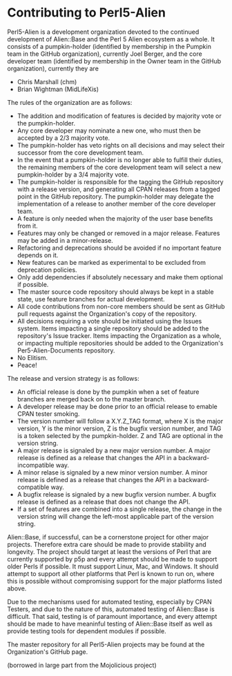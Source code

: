 Contributing to Perl5-Alien
=====================

Perl5-Alien is a development organization devoted to the continued development of Alien::Base and the Perl 5 Alien ecosystem as a whole.
It consists of a pumpkin-holder (identified by membership in the Pumpkin team in the GitHub organization), currently Joel Berger, and the core developer team (identified by membership in the Owner team in the GitHub organization), currently they are

* Chris Marshall (chm)
* Brian Wightman (MidLifeXis)

The rules of the organization are as follows:

* The addition and modification of features is decided by majority vote or the pumpkin-holder.
* Any core developer may nominate a new one, who must then be accepted by a 2/3 majority vote.
* The pumpkin-holder has veto rights on all decisions and may select their successor from the core development team.
* In the event that a pumpkin-holder is no longer able to fulfill their duties, the remaining members of the core development team will select a new pumpkin-holder by a 3/4 majority vote.
* The pumpkin-holder is responsible for the tagging the GitHub repository with a release version, and generating all CPAN releases from a tagged point in the GitHub repository.  The pumpkin-holder may delegate the implementation of a release to another member of the core developer team.
* A feature is only needed when the majority of the user base benefits from it.
* Features may only be changed or removed in a major release.  Features may be added in a minor-release.
* Refactoring and deprecations should be avoided if no important feature depends on it.
* New features can be marked as experimental to be excluded from deprecation policies.
* Only add dependencies if absolutely necessary and make them optional if possible.
* The master source code repository should always be kept in a stable state, use feature branches for actual development.
* All code contributions from non-core members should be sent as GitHub pull requests against the Organization's copy of the repository.
* All decisions requiring a vote should be initiated using the Issues system.  Items impacting a single repository should be added to the repository's Issue tracker.  Items impacting the Organization as a whole, or impacting multiple repositories should be added to the Organization's Per5-Alien-Documents repository.
* No Elitism.
* Peace!

The release and version strategy is as follows:
* An official release is done by the pumpkin when a set of feature branches are merged back on to the master branch.
* A developer release may be done prior to an official release to emable CPAN tester smoking.
* The version number will follow a X.Y.Z_TAG format, where X is the major version, Y is the minor version, Z is the bugfix version number, and TAG is a token selected by the pumpkin-holder.  Z and TAG are optional in the version string.
* A major release is signaled by a new major version number.  A major release is defined as a release that changes the API in a backward-incompatible way.
* A minor relase is signaled by a new minor version number.  A minor release is defined as a release that changes the API in a backward-compatible way.
* A bugfix release is signaled by a new bugfix version number.  A bugfix release is defined as a release that does not change the API.
* If a set of features are combined into a single release, the change in the version string will change the left-most applicable part of the version string.


Alien::Base, if successful, can be a cornerstone project for other major projects.
Therefore extra care should be made to provide stability and longevity.
The project should target at least the versions of Perl that are currently supported by p5p and every attempt should be made to support older Perls if possible.
It must support Linux, Mac, and Windows.
It should attempt to support all other platforms that Perl is known to run on, where this is possible without compromising support for the major platforms listed above.

Due to the mechanisms used for automated testing, especially by CPAN Testers, and due to the nature of this, automated testing of Alien::Base is difficult.
That said, testing is of paramount importance, and every attempt should be made to have meaninful testing of Alien::Base itself as well as provide testing tools for dependent modules if possible.

The master repository for all Perl5-Alien projects may be found at the Organization's GitHub page.

(borrowed in large part from the Mojolicious project)
